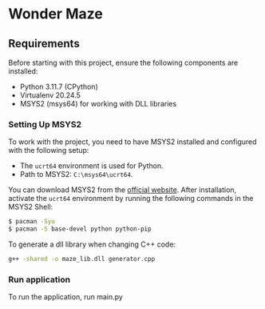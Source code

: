 # Wonder Maze 


## Requirements

Before starting with this project, ensure the following components are installed:

- Python 3.11.7 (CPython)
- Virtualenv 20.24.5
- MSYS2 (msys64) for working with DLL libraries

### Setting Up MSYS2

To work with the project, you need to have MSYS2 installed and configured with the following setup:

- The `ucrt64` environment is used for Python.
- Path to MSYS2: `C:\msys64\ucrt64`.

You can download MSYS2 from the [official website](https://www.msys2.org/). After installation, activate the `ucrt64` environment by running the following commands in the MSYS2 Shell:

```bash
$ pacman -Syu
$ pacman -S base-devel python python-pip
```

To generate a dll library when changing C++ code: 
```bash
g++ -shared -o maze_lib.dll generator.cpp
```
### Run application 
To run the application, run main.py 